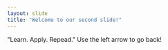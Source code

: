 ```yaml
---
layout: slide
title: "Welcome to our second slide!"
---
```

"Learn. Apply.  Repead."
Use the left arrow to go back!
